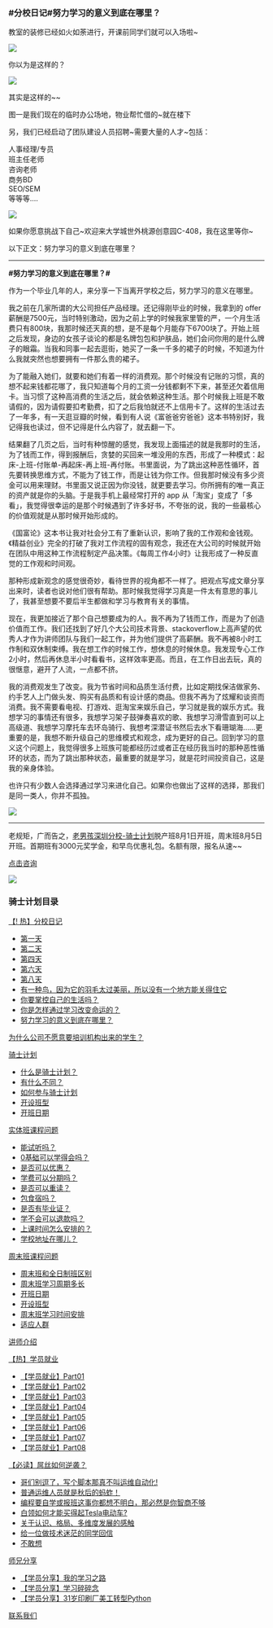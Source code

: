 ### #分校日记#努力学习的意义到底在哪里？

教室的装修已经如火如荼进行，开课前同学们就可以入场啦~

![](https://hcdn1.luffycity.com/data/knight/diary/08/01.jpg)  

你以为是这样的？

![](https://hcdn1.luffycity.com/data/knight/diary/08/02.jpg)  

其实是这样的~~

图一是我们现在的临时办公场地，物业帮忙借的~就在楼下

另，我们已经启动了团队建设人员招聘~需要大量的人才~包括：

人事经理/专员  
班主任老师  
咨询老师  
商务BD  
SEO/SEM  
等等等....  

![](https://hcdn1.luffycity.com/data/knight/diary/08/03.jpg)  

如果你愿意挑战下自己~欢迎来大学城世外桃源创意园C-408，我在这里等你~

以下正文：努力学习的意义到底在哪里？

***

**#努力学习的意义到底在哪里？#**

作为一个毕业几年的人，来分享一下当离开学校之后，努力学习的意义在哪里。

我之前在几家所谓的大公司担任产品经理。还记得刚毕业的时候，我拿到的 offer 薪酬是7500元，当时特别激动，因为之前上学的时候我家里管的严，一个月生活费只有800块，我那时候还天真的想，是不是每个月能存下6700块了。开始上班之后发现，身边的女孩子谈论的都是名牌包包和护肤品，她们会问你用的是什么牌子的眼霜。当我和同事一起去逛街，她买了一条一千多的裙子的时候，不知道为什么我就突然也想要拥有一件那么贵的裙子。

为了能融入她们，就要和她们有着一样的消费观。那个时候没有记账的习惯，真的想不起来钱都花哪了，我只知道每个月的工资一分钱都剩不下来，甚至还欠着信用卡。当习惯了这种高消费的生活之后，就会依赖这种生活。那个时候我上班是不敢请假的，因为请假要扣考勤费，扣了之后我怕就还不上信用卡了。这样的生活过去了一年多，有一天逛豆瓣的时候，看到有人说《富爸爸穷爸爸》这本书特别好，我记得我也读过，但不记得是什么内容了，就去翻一下。

结果翻了几页之后，当时有种惊醒的感觉，我发现上面描述的就是我那时的生活，为了钱而工作，得到报酬后，贪婪的买回来一堆没用的东西，形成了一种模式：起床-上班-付账单-再起床-再上班-再付账。书里面说，为了跳出这种恶性循环，首先要转换思维方式，不能为了钱工作，而是让钱为你工作。但我那时候没有多少资金可以用来理财。书里面又说正因为你没钱，就更要去学习。你所拥有的唯一真正的资产就是你的头脑。于是我手机上最经常打开的 app 从「淘宝」变成了「多看」，我觉得很幸运的是那个时候遇到了许多好书，不夸张的说，我的一些最核心的价值观就是从那时候开始形成的。


《国富论》这本书让我对社会分工有了重新认识，影响了我的工作观和金钱观。《精益创业》完全的打破了我对工作流程的固有观念，我还在大公司的时候就开始在团队中用这种工作流程制定产品决策。《每周工作4小时》让我形成了一种反直觉的工作观和时间观。

那种形成新观念的感觉很奇妙，看待世界的视角都不一样了。把观点写成文章分享出来时，读者也说对他们很有帮助。那时候我觉得学习真是一件太有意思的事儿了，我甚至想要不要后半生都做和学习与教育有关的事情。

现在，我更加接近了那个自己想要成为的人。我不再为了钱而工作，而是为了创造价值而工作。我们还找到了好几个大公司技术背景、stackoverflow上高声望的优秀人才作为讲师团队与我们一起工作，并为他们提供了高薪酬。我不再被8小时工作制和双休制束缚。我在想工作的时候工作，想休息的时候休息。我发现专心工作2小时，然后再休息半小时看看书，这样效率更高。而且，在工作日出去玩，真的很惬意，避开了人流，一点都不挤。

我的消费观发生了改变。我为节省时间和品质生活付费，比如定期找保洁做家务、约手艺人上门做头发、购买有品质和有设计感的商品。但我不再为了炫耀和谈资而消费。我不需要看电视、打游戏、逛淘宝来娱乐自己，学习就是我的娱乐方式。我想学习的事情还有很多，我想学习架子鼓弹奏喜欢的歌、我想学习滑雪直到可以上高级道、我想学习摩托车去环岛骑行、我想考深潜证书然后去水下看珊瑚海……更重要的是，我想不断升级自己的思维模式和观念，成为更好的自己。回到学习的意义这个问题上，我觉得很多上班族可能都经历过或者正在经历我当时的那种恶性循环的状态，而为了跳出那种状态，最重要的就是学习，就是花时间投资自己，这是我的亲身体验。

也许只有少数人会选择通过学习来进化自己。如果你也做出了这样的选择，那我们是同一类人，你并不孤独。

![](https://hcdn1.luffycity.com/data/knight/diary/08/04.jpg)  

***

老规矩，广而告之，[老男孩深圳分校-骑士计划](http://sz.oldboyedu.com/)脱产班8月1日开班，周末班8月5日开班。首期班有3000元奖学金，和早鸟优惠礼包。名额有限，报名从速~~

[点击咨询](http://wwwtb.53kf.com/webCompany.php?style=1&arg=10155416)

![](https://hcdn1.luffycity.com/data/knight/diary/07/01.jpg)

### 骑士计划目录

[【! 热】分校日记](https://www.luffycity.com/qsjh-book/diary/)
- [第一天](https://www.luffycity.com/qsjh-book/diary/chapter01.html)
- [第二天](https://www.luffycity.com/qsjh-book/diary/chapter02.html)
- [第四天](https://www.luffycity.com/qsjh-book/diary/chapter03.html)
- [第六天](https://www.luffycity.com/qsjh-book/diary/chapter04.html)
- [第八天](https://www.luffycity.com/qsjh-book/diary/chapter05.html)
- [有一种鸟，因为它的羽毛太过美丽，所以没有一个地方能关得住它](https://www.luffycity.com/qsjh-book/diary/chapter06.html)  
- [你要掌控自己的生活吗？](https://www.luffycity.com/qsjh-book/diary/chapter07.html)  
- [你是怎样通过学习改变命运的？](https://www.luffycity.com/qsjh-book/diary/chapter08.html)  
- [努力学习的意义到底在哪里？](https://www.luffycity.com/qsjh-book/diary/chapter09.html)  

[为什么公司不愿意要培训机构出来的学生？](https://www.luffycity.com/qsjh-book/advertorial.html)

[骑士计划](https://www.luffycity.com/qsjh-book/knight/)
- [什么是骑士计划？](https://www.luffycity.com/qsjh-book/knight/chapter01.html)
- [有什么不同？](https://www.luffycity.com/qsjh-book/knight/chapter02.html)
- [如何参与骑士计划](https://www.luffycity.com/qsjh-book/knight/chapter03.html)
- [开设班型](https://www.luffycity.com/qsjh-book/knight/chapter04.html)
- [开班日期](https://www.luffycity.com/qsjh-book/knight/chapter05.html)

[实体班课程问题](https://www.luffycity.com/qsjh-book/question/)
- [能试听吗？](https://www.luffycity.com/qsjh-book/question/chapter01.html)
- [0基础可以学得会吗？](https://www.luffycity.com/qsjh-book/question/chapter02.html)
- [是否可以优惠？](https://www.luffycity.com/qsjh-book/question/chapter03.html)
- [学费可以分期吗？](https://www.luffycity.com/qsjh-book/question/chapter04.html)
- [是否可以重读？](https://www.luffycity.com/qsjh-book/question/chapter05.html)
- [包食宿吗？](https://www.luffycity.com/qsjh-book/question/chapter06.html)
- [是否有毕业证？](https://www.luffycity.com/qsjh-book/question/chapter07.html)
- [学不会可以退款吗？](https://www.luffycity.com/qsjh-book/question/chapter08.html)
- [上课时间怎么安排的？](https://www.luffycity.com/qsjh-book/question/chapter09.html)
- [学校地址在哪儿？](https://www.luffycity.com/qsjh-book/question/chapter10.html)

[周末班课程问题](https://www.luffycity.com/qsjh-book/wquestion/)

- [周末班和全日制班区别](https://www.luffycity.com/qsjh-book/wquestion/chapter01.html)
- [周末班学习周期多长](https://www.luffycity.com/qsjh-book/wquestion/chapter02.html)
- [开班日期](https://www.luffycity.com/qsjh-book/wquestion/chapter03.html)
- [开设班型](https://www.luffycity.com/qsjh-book/wquestion/chapter04.html)
- [周末班学习时间安排](https://www.luffycity.com/qsjh-book/wquestion/chapter05.html)
- [适应人群](https://www.luffycity.com/qsjh-book/wquestion/chapter06.html)


[讲师介绍](https://www.luffycity.com/qsjh-book/techers.html)

[【热】学员就业](https://www.luffycity.com/qsjh-book/jobs/)
- [【学员就业】Part01](https://www.luffycity.com/qsjh-book/jobs/chapter01.html)
- [【学员就业】Part02](https://www.luffycity.com/qsjh-book/jobs/chapter02.html)
- [【学员就业】Part03](https://www.luffycity.com/qsjh-book/jobs/chapter03.html)
- [【学员就业】Part04](https://www.luffycity.com/qsjh-book/jobs/chapter04.html)
- [【学员就业】Part05](https://www.luffycity.com/qsjh-book/jobs/chapter05.html)
- [【学员就业】Part06](https://www.luffycity.com/qsjh-book/jobs/chapter06.html)
- [【学员就业】Part07](https://www.luffycity.com/qsjh-book/jobs/chapter07.html)
- [【学员就业】Part08](https://www.luffycity.com/qsjh-book/jobs/chapter08.html)

[【必读】屌丝如何逆袭？](https://www.luffycity.com/qsjh-book/soul/)

- [哥们别逗了，写个脚本那真不叫运维自动化!](https://www.luffycity.com/qsjh-book/soul/chapter01.html)
- [普通运维人员就是秋后的蚂蚱！](https://www.luffycity.com/qsjh-book/soul/chapter02.html)
- [编程要自学或报班这事你都想不明白，那必然是你智商不够](https://www.luffycity.com/qsjh-book/soul/chapter03.html)
- [白领如何才能买得起Tesla电动车?](https://www.luffycity.com/qsjh-book/soul/chapter04.html)
- [关于认识、格局、多维度发展的感触](https://www.luffycity.com/qsjh-book/soul/chapter05.html)
- [给一位做技术迷茫的同学回信](https://www.luffycity.com/qsjh-book/soul/chapter06.html)
- [不敢想](https://www.luffycity.com/qsjh-book/soul/chapter07.html)

[师兄分享](https://www.luffycity.com/qsjh-book/bro/)
- [【学员分享】我的学习之路](https://www.luffycity.com/qsjh-book/bro/chapter01.html)
- [【学员分享】学习碎碎念](https://www.luffycity.com/qsjh-book/bro/chapter02.html)
- [【学员分享】31岁印刷厂美工转型Python](https://www.luffycity.com/qsjh-book/bro/chapter03.html)

[联系我们](https://www.luffycity.com/qsjh-book/contact.html)
